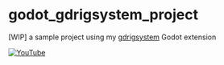 # godot_gdrigsystem_project
[WIP] a sample project using my [gdrigsystem](https://github.com/michal2229/gdrigsystem) Godot extension

[![YouTube](http://i.ytimg.com/vi/xJjPkVWNp4g/hqdefault.jpg)](https://www.youtube.com/watch?v=xJjPkVWNp4g)
